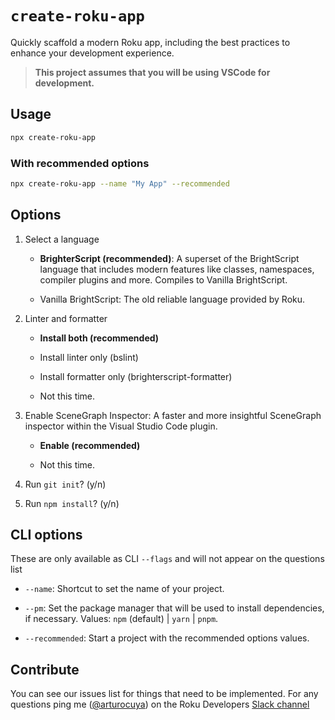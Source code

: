 # `create-roku-app`

Quickly scaffold a modern Roku app, including the best practices to enhance your development experience.

> **This project assumes that you will be using VSCode for development.**

## Usage

```bash
npx create-roku-app
```

### With recommended options

```bash
npx create-roku-app --name "My App" --recommended
```

## Options

1. Select a language

    - **BrighterScript (recommended)**: A superset of the BrightScript language that includes modern features like classes, namespaces, compiler plugins and more. Compiles to Vanilla BrightScript.

    - Vanilla BrightScript: The old reliable language provided by Roku.

1. Linter and formatter

    - **Install both (recommended)**

    - Install linter only (bslint)

    - Install formatter only (brighterscript-formatter)

    - Not this time.

1. Enable SceneGraph Inspector: A faster and more insightful SceneGraph inspector within the Visual Studio Code plugin.

    - **Enable (recommended)**

    - Not this time.

1. Run `git init`? (y/n)

1. Run `npm install`? (y/n)


## CLI options

These are only available as CLI `--flags` and will not appear on the questions list

- `--name`: Shortcut to set the name of your project.

- `--pm`: Set the package manager that will be used to install dependencies, if necessary. Values: `npm` (default) | `yarn` | `pnpm`.

- `--recommended`: Start a project with the recommended options values.


## Contribute

You can see our issues list for things that need to be implemented. For any questions ping me ([@arturocuya](https://github.com/arturocuya)) on the Roku Developers [Slack channel](https://join.slack.com/t/rokudevelopers/shared_invite/zt-1fwucni9w-WizAcwB_rhL8nTctkO7trQ)